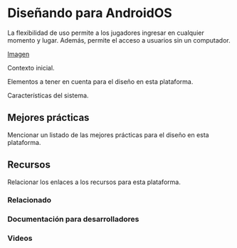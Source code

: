 # Diseñando para AndroidOS

La flexibilidad de uso permite a los jugadores ingresar en cualquier momento y
lugar. Además, permite el acceso a usuarios sin un computador.

[Imagen]()

Contexto inicial.

Elementos a tener en cuenta para el diseño en esta plataforma.

Características del sistema.

## Mejores prácticas

Mencionar un listado de las mejores prácticas para el diseño en esta plataforma.

## Recursos

Relacionar los enlaces a los recursos para esta plataforma.

### Relacionado

### Documentación para desarrolladores

### Videos
